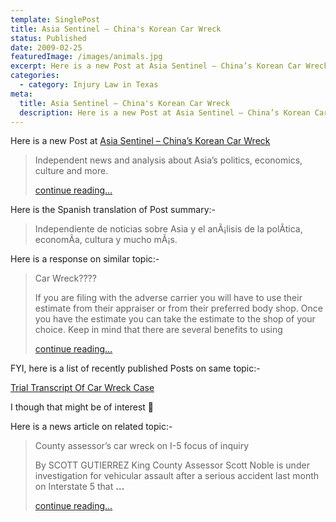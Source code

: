 ```yaml
---
template: SinglePost
title: Asia Sentinel – China's Korean Car Wreck
status: Published
date: 2009-02-25
featuredImage: /images/animals.jpg
excerpt: Here is a new Post at Asia Sentinel – China’s Korean Car Wreck.
categories:
  - category: Injury Law in Texas
meta:
  title: Asia Sentinel – China's Korean Car Wreck
  description: Here is a new Post at Asia Sentinel – China’s Korean Car Wreck.
---
```

<!--StartFragment-->

Here is a new Post at [Asia Sentinel – China’s Korean Car Wreck](http://www.asiasentinel.com/index.php?option=com_content&task=view&id=1737&Itemid=422)

> Independent news and analysis about Asia’s politics, economics, culture and more.
>
> [continue reading…](http://www.asiasentinel.com/index.php?option=com_content&task=view&id=1737&Itemid=422)

Here is the Spanish translation of Post summary:-

> Independiente de noticias sobre Asia y el anÃ¡lisis de la polÃ­tica, economÃ­a, cultura y mucho mÃ¡s.

Here is a response on similar topic:-

> Car Wreck????
>
> If you are filing with the adverse carrier you will have to use their estimate from their appraiser or from their preferred body shop. Once you have the estimate you can take the estimate to the shop of your choice. Keep in mind that there are several benefits to using
>
> [continue reading…](https://answers.yahoo.com/question/?qid=20080708185856AA0yJoW)

FYI, here is a list of recently published Posts on same topic:-

[Trial Transcript Of Car Wreck Case](http://www.birminghaminjuryblog.com/2009/02/trial_transcript_of_car_wreck.html)

[](http://cedarstreet.net/post/The-Continuing-Saga-Of-Reviewing-By-Reviewers.aspx)I though that might be of interest 🙂

Here is a news article on related topic:-

> County assessor’s car wreck on I-5 focus of inquiry
>
> By SCOTT GUTIERREZ King County Assessor Scott Noble is under investigation for vehicular assault after a serious accident last month on Interstate 5 that **…**
>
> [continue reading…](http://seattlepi.nwsource.com/local/401325_noble25.html)

<!--EndFragment-->